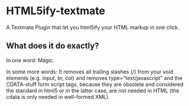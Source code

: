 # HTML5ify-textmate

A Textmate Plugin that let you html5ify your HTML markup in one click.

## What does it do exactly?

In one word: Magic.

In some more words: It removes all trailing slashes (/) from your void elements (e.g. input, br, col) and removes type="text/javascript" and the CDATA-stuff form script tags, because they are obsolete and considered the standard in html5 or in the latter case, are not needed in HTML (the cdata is only needed in well-formed XML).